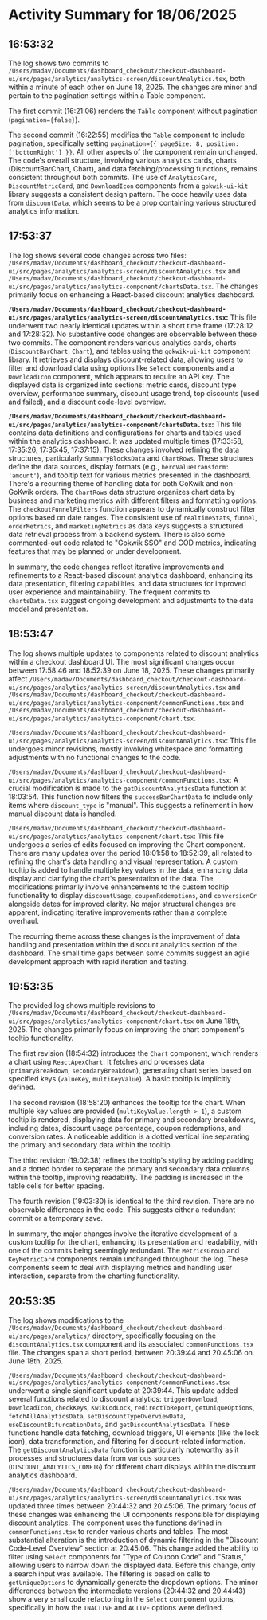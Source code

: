 # Activity Summary for 18/06/2025

## 16:53:32
The log shows two commits to `/Users/madav/Documents/dashboard_checkout/checkout-dashboard-ui/src/pages/analytics/analytics-screen/discountAnalytics.tsx`, both within a minute of each other on June 18, 2025.  The changes are minor and pertain to the pagination settings within a Table component.

The first commit (16:21:06) renders the `Table` component without pagination (`pagination={false}`).

The second commit (16:22:55) modifies the `Table` component to include pagination, specifically setting `pagination={{ pageSize: 8, position: ['bottomRight'] }}`.  All other aspects of the component remain unchanged.  The code's overall structure, involving various analytics cards, charts (DiscountBarChart, Chart), and data fetching/processing functions, remains consistent throughout both commits.  The use of `AnalyticsCard`, `DiscountMetricCard`, and `DownloadIcon` components from a `gokwik-ui-kit` library suggests a consistent design pattern.  The code heavily uses data from `discountData`, which seems to be a prop containing various structured analytics information.


## 17:53:37
The log shows several code changes across two files: `/Users/madav/Documents/dashboard_checkout/checkout-dashboard-ui/src/pages/analytics/analytics-screen/discountAnalytics.tsx` and `/Users/madav/Documents/dashboard_checkout/checkout-dashboard-ui/src/pages/analytics/analytics-component/chartsData.tsx`.  The changes primarily focus on enhancing a React-based discount analytics dashboard.

**`/Users/madav/Documents/dashboard_checkout/checkout-dashboard-ui/src/pages/analytics/analytics-screen/discountAnalytics.tsx`:** This file underwent two nearly identical updates within a short time frame (17:28:12 and 17:28:32). No substantive code changes are observable between these two commits.  The component renders various analytics cards, charts (`DiscountBarChart`, `Chart`), and tables using the `gokwik-ui-kit` component library. It retrieves and displays discount-related data, allowing users to filter and download data using options like `Select` components and a `DownloadIcon` component, which appears to require an API key. The displayed data is organized into sections:  metric cards, discount type overview, performance summary, discount usage trend, top discounts (used and failed), and a discount code-level overview.

**`/Users/madav/Documents/dashboard_checkout/checkout-dashboard-ui/src/pages/analytics/analytics-component/chartsData.tsx`:** This file contains data definitions and configurations for charts and tables used within the analytics dashboard. It was updated multiple times (17:33:58, 17:35:26, 17:35:45, 17:37:15).  These changes involved refining the data structures, particularly `SummaryBlocksData` and `ChartRows`.  These structures define the data sources, display formats (e.g., `heroValueTransform: 'amount'`), and tooltip text for various metrics presented in the dashboard.  There's a recurring theme of handling data for both GoKwik and non-GoKwik orders. The `ChartRows` data structure organizes chart data by business and marketing metrics with different filters and formatting options.  The `checkoutFunnelFilters` function appears to dynamically construct filter options based on date ranges.  The consistent use of `realtimeStats`, `funnel`, `orderMetrics`, and `marketingMetrics` as data keys suggests a structured data retrieval process from a backend system.  There is also some commented-out code related to "Gokwik SSO" and COD metrics, indicating features that may be planned or under development.


In summary, the code changes reflect iterative improvements and refinements to a React-based discount analytics dashboard, enhancing its data presentation, filtering capabilities, and data structures for improved user experience and maintainability. The frequent commits to `chartsData.tsx` suggest ongoing development and adjustments to the data model and presentation.


## 18:53:47
The log shows multiple updates to components related to discount analytics within a checkout dashboard UI.  The most significant changes occur between 17:58:46 and 18:52:39 on June 18, 2025.  These changes primarily affect `/Users/madav/Documents/dashboard_checkout/checkout-dashboard-ui/src/pages/analytics/analytics-screen/discountAnalytics.tsx` and `/Users/madav/Documents/dashboard_checkout/checkout-dashboard-ui/src/pages/analytics/analytics-component/commonFunctions.tsx` and `/Users/madav/Documents/dashboard_checkout/checkout-dashboard-ui/src/pages/analytics/analytics-component/chart.tsx`.

`/Users/madav/Documents/dashboard_checkout/checkout-dashboard-ui/src/pages/analytics/analytics-screen/discountAnalytics.tsx`: This file undergoes minor revisions, mostly involving whitespace and formatting adjustments with no functional changes to the code.

`/Users/madav/Documents/dashboard_checkout/checkout-dashboard-ui/src/pages/analytics/analytics-component/commonFunctions.tsx`: A crucial modification is made to the `getDiscountAnalyticsData` function at 18:03:54.  This function now filters the `successBarChartData` to include only items where `discount_type` is "manual". This suggests a refinement in how manual discount data is handled.


`/Users/madav/Documents/dashboard_checkout/checkout-dashboard-ui/src/pages/analytics/analytics-component/chart.tsx`: This file undergoes a series of edits focused on improving the Chart component.  There are many updates over the period 18:01:58 to 18:52:39,  all related to refining the chart's data handling and visual representation.  A custom tooltip is added to handle multiple key values in the data, enhancing data display and clarifying the chart's presentation of the data. The modifications primarily involve enhancements to the custom tooltip functionality to display `discountUsage`, `couponRedemptions`, and `conversionCr` alongside dates for improved clarity.  No major structural changes are apparent, indicating iterative improvements rather than a complete overhaul.


The recurring theme across these changes is the improvement of data handling and presentation within the discount analytics section of the dashboard.  The small time gaps between some commits suggest an agile development approach with rapid iteration and testing.


## 19:53:35
The provided log shows multiple revisions to `/Users/madav/Documents/dashboard_checkout/checkout-dashboard-ui/src/pages/analytics/analytics-component/chart.tsx` on June 18th, 2025.  The changes primarily focus on improving the chart component's tooltip functionality.

The first revision (18:54:32) introduces the `Chart` component, which renders a chart using `ReactApexChart`.  It fetches and processes data (`primaryBreakdown`, `secondaryBreakdown`), generating chart series based on specified keys (`valueKey`, `multiKeyValue`). A basic tooltip is implicitly defined.

The second revision (18:58:20) enhances the tooltip for the chart.  When multiple key values are provided (`multiKeyValue.length > 1`), a custom tooltip is rendered, displaying data for primary and secondary breakdowns, including dates, discount usage percentage, coupon redemptions, and conversion rates. A noticeable addition is a dotted vertical line separating the primary and secondary data within the tooltip.


The third revision (19:02:38) refines the tooltip's styling by adding padding and a dotted border to separate the primary and secondary data columns within the tooltip, improving readability.  The padding is increased in the table cells for better spacing.

The fourth revision (19:03:30) is identical to the third revision.  There are no observable differences in the code.  This suggests either a redundant commit or a temporary save.

In summary, the major changes involve the iterative development of a custom tooltip for the chart, enhancing its presentation and readability, with one of the commits being seemingly redundant. The `MetricsGroup` and `KeyMetricCard` components remain unchanged throughout the log.  These components seem to deal with displaying metrics and handling user interaction, separate from the charting functionality.


## 20:53:35
The log shows modifications to the `/Users/madav/Documents/dashboard_checkout/checkout-dashboard-ui/src/pages/analytics/` directory, specifically focusing on the `discountAnalytics.tsx` component and its associated `commonFunctions.tsx` file.  The changes span a short period, between 20:39:44 and 20:45:06 on June 18th, 2025.

`/Users/madav/Documents/dashboard_checkout/checkout-dashboard-ui/src/pages/analytics/analytics-component/commonFunctions.tsx` underwent a single significant update at 20:39:44. This update added several functions related to discount analytics:  `triggerDownload`, `DownloadIcon`, `checkKeys`, `KwikCodLock`, `redirectToReport`, `getUniqueOptions`, `fetchAllAnalyticsData`, `setDiscountTypeOverviewData`, `useDiscountBifurcationData`, and `getDiscountAnalyticsData`. These functions handle data fetching, download triggers, UI elements (like the lock icon), data transformation, and filtering for discount-related information.  The `getDiscountAnalyticsData` function is particularly noteworthy as it processes and structures data from various sources (`DISCOUNT_ANALYTICS_CONFIG`) for different chart displays within the discount analytics dashboard.


`/Users/madav/Documents/dashboard_checkout/checkout-dashboard-ui/src/pages/analytics/analytics-screen/discountAnalytics.tsx` was updated three times between 20:44:32 and 20:45:06.  The primary focus of these changes was enhancing the UI components responsible for displaying discount analytics. The component uses the functions defined in `commonFunctions.tsx` to render various charts and tables.  The most substantial alteration is the introduction of dynamic filtering in the "Discount Code-Level Overview" section at 20:45:06. This change added the ability to filter using `Select` components for "Type of Coupon Code" and "Status," allowing users to narrow down the displayed data.  Before this change, only a search input was available. The filtering is based on calls to `getUniqueOptions` to dynamically generate the dropdown options. The minor differences between the intermediate versions (20:44:32 and 20:44:43) show a very small code refactoring in the `Select` component options, specifically in how the `INACTIVE` and `ACTIVE` options were defined.
